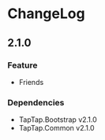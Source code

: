 # ChangeLog

## 2.1.0

### Feature

* Friends

### Dependencies

* TapTap.Bootstrap v2.1.0
* TapTap.Common v2.1.0